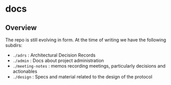 # docs 

## Overview

The repo is still evolving in form.
At the time of writing we have the following subdirs:

- `./adrs` : Architectural Decision Records
- `./admin` : Docs about project administration 
- `./meeting-notes` : memos recording meetings, particularly decisions and actionables
- `./design` : Specs and material related to the design of the protocol

